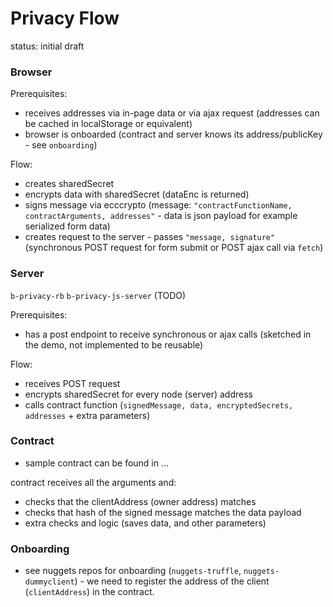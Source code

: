 # Privacy Flow

status: initial draft

### Browser

Prerequisites:

- receives addresses via in-page data or via ajax request (addresses can be cached in localStorage or equivalent)
- browser is onboarded (contract and server knows its address/publicKey - see `onboarding`)

Flow:

- creates sharedSecret
- encrypts data with sharedSecret (dataEnc is returned)
- signs message via ecccrypto (message: `"contractFunctionName, contractArguments, addresses"` - data is json payload for example serialized form data)
- creates request to the server - passes `"message, signature"` (synchronous POST request for form submit or POST ajax call via `fetch`)


### Server

`b-privacy-rb`
`b-privacy-js-server` (TODO)

Prerequisites:

- has a post endpoint to receive synchronous or ajax calls (sketched in the demo, not implemented to be reusable)

Flow:

- receives POST request
- encrypts sharedSecret for every node (server) address
- calls contract function (`signedMessage, data, encryptedSecrets, addresses` + extra parameters)

### Contract

- sample contract can be found in ...

contract receives all the arguments and:

- checks that the clientAddress (owner address) matches
- checks that hash of the signed message matches the data payload
- extra checks and logic (saves data, and other parameters)


### Onboarding

- see nuggets repos for onboarding (`nuggets-truffle`, `nuggets-dummyclient`) - we need to register the address of the client (`clientAddress`) in the contract.
